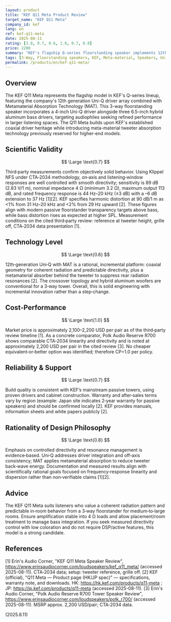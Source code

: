 ```yaml
---
layout: product
title: "KEF Q11 Meta Product Review"
target_name: "KEF Q11 Meta"
company_id: kef
lang: en
ref: kef-q11-meta
date: 2025-08-11
rating: [3.8, 0.7, 0.6, 1.0, 0.7, 0.8]
price: 2200
summary: "KEF's flagship Q-series floorstanding speaker implements 12th‑gen Uni‑Q with MAT and delivers solid, well‑controlled measured behavior and strong value where no cheaper equal‑or‑better option is verifiably available."
tags: [3-Way, Floorstanding speakers, KEF, Meta-material, Speakers, Uni-Q]
permalink: /products/en/kef-q11-meta/
---
```

## Overview

The KEF Q11 Meta represents the flagship model in KEF's Q-series lineup, featuring the company's 12th generation Uni-Q driver array combined with Metamaterial Absorption Technology (MAT). This 3-way floorstanding speaker incorporates a 4-inch Uni-Q driver alongside three 6.5-inch hybrid aluminum bass drivers, targeting audiophiles seeking refined performance in larger listening spaces. The Q11 Meta builds upon KEF's established coaxial driver heritage while introducing meta-material tweeter absorption technology previously reserved for higher-end models.

## Scientific Validity

$$ \Large \text{0.7} $$

Third‑party measurements confirm objectively solid behavior. Using Klippel NFS under CTA‑2034 methodology, on‑axis and listening‑window responses are well controlled with smooth directivity; sensitivity is 89 dB (2.83 V/1 m), nominal impedance 4 Ω (minimum 3.2 Ω), maximum output 113 dB, and rated frequency response is 44 Hz–20 kHz (±3 dB) with a –6 dB extension to 37 Hz [1][2]. KEF specifies harmonic distortion at 90 dB/1 m as <1% from 31 Hz–20 kHz and <2% from 29 Hz upward [2]. These figures align with modern passive floorstander transparency targets above bass, while bass distortion rises as expected at higher SPL. Measurement conditions on the cited third‑party review: reference at tweeter height, grille off, CTA‑2034 data presentation [1].

## Technology Level

$$ \Large \text{0.6} $$

12th‑generation Uni‑Q with MAT is a rational, incremental platform: coaxial geometry for coherent radiation and predictable directivity, plus a metamaterial absorber behind the tweeter to suppress rear radiation resonances [2]. The crossover topology and hybrid aluminum woofers are conventional for a 3‑way tower. Overall, this is solid engineering with incremental innovation rather than a step‑change.

## Cost-Performance

$$ \Large \text{1.0} $$

Market price is approximately 2,100–2,200 USD per pair as of the third‑party review timeline [1]. As a concrete comparator, Polk Audio Reserve R700 shows comparable CTA‑2034 linearity and directivity and is noted at approximately 2,200 USD per pair in the cited review [3]. No cheaper equivalent‑or‑better option was identified; therefore CP=1.0 per policy.

## Reliability & Support

$$ \Large \text{0.7} $$

Build quality is consistent with KEF’s mainstream passive towers, using proven drivers and cabinet construction. Warranty and after‑sales terms vary by region (example: Japan site indicates 2‑year warranty for passive speakers) and should be confirmed locally [2]. KEF provides manuals, information sheets and white papers publicly [2].

## Rationality of Design Philosophy

$$ \Large \text{0.8} $$

Emphasis on controlled directivity and resonance management is evidence‑based. Uni‑Q addresses driver integration and off‑axis consistency; MAT applies metamaterial absorption to reduce tweeter back‑wave energy. Documentation and measured results align with scientifically rational goals focused on frequency‑response linearity and dispersion rather than non‑verifiable claims [1][2].

## Advice

The KEF Q11 Meta suits listeners who value a coherent radiation pattern and predictable in‑room behavior from a 3‑way floorstander for medium‑to‑large rooms. Ensure amplification stable into 4 Ω loads and allow placement/room treatment to manage bass integration. If you seek measured directivity control with low coloration and do not require DSP/active features, this model is a strong candidate.

## References

[1] Erin's Audio Corner, "KEF Q11 Meta Speaker Review", https://www.erinsaudiocorner.com/loudspeakers/kef_q11_meta/ (accessed 2025-08-11). CTA‑2034 data; setup: tweeter reference, grille off.
[2] KEF (official), "Q11 Meta — Product page (HK/JP spec)" — specifications, warranty note, and downloads. HK: https://hk.kef.com/products/q11-meta ; JP: https://jp.kef.com/products/q11-meta (accessed 2025-08-11).
[3] Erin's Audio Corner, "Polk Audio Reserve R700 Tower Speaker Review", https://www.erinsaudiocorner.com/loudspeakers/polk_r700/ (accessed 2025-08-11). MSRP approx. 2,200 USD/pair; CTA‑2034 data.

(2025.8.11)